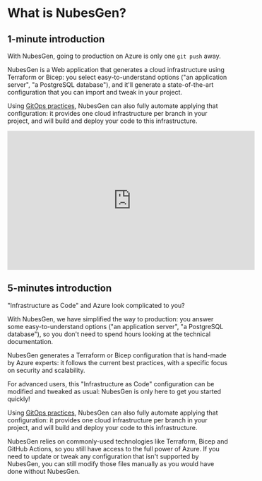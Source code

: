 # What is NubesGen?

## 1-minute introduction

With NubesGen, going to production on Azure is only one `git push` away.

NubesGen is a Web application that generates a cloud infrastructure using Terraform or Bicep: you select easy-to-understand options ("an application server", "a PostgreSQL database"), and it'll generate a state-of-the-art configuration that you can import and tweak in your project.

Using [GitOps practices](/gitops/gitops-overview), NubesGen can also fully automate applying that configuration: it provides one cloud infrastructure per branch in your project, and will build and deploy your code to this infrastructure.

<iframe width="560" height="315" src="https://www.youtube-nocookie.com/embed/Aa7g7MUKwXM" title="YouTube video player" frameborder="0" allow="accelerometer; autoplay; clipboard-write; encrypted-media; gyroscope; picture-in-picture" allowfullscreen></iframe>

## 5-minutes introduction

"Infrastructure as Code" and Azure look complicated to you?

With NubesGen, we have simplified the way to production: you answer some easy-to-understand options ("an application server", "a PostgreSQL database"), so you don't need to spend hours looking at the technical documentation.

NubesGen generates a Terraform or Bicep configuration that is hand-made by Azure experts: it follows the current best practices, with a specific focus on security and scalability.

For advanced users, this "Infrastructure as Code" configuration can be modified and tweaked as usual: NubesGen is only here to get you started quickly!

Using [GitOps practices](/gitops/gitops-overview), NubesGen can also fully automate applying that configuration: it provides one cloud infrastructure per branch in your project, and will build and deploy your code to this infrastructure.

NubesGen relies on commonly-used technologies like Terraform, Bicep and GitHub Actions, so you still have access to the full power of Azure. If you need to update or tweak any configuration that isn't supported by NubesGen, you can still modify those files manually as you would have done without NubesGen.

